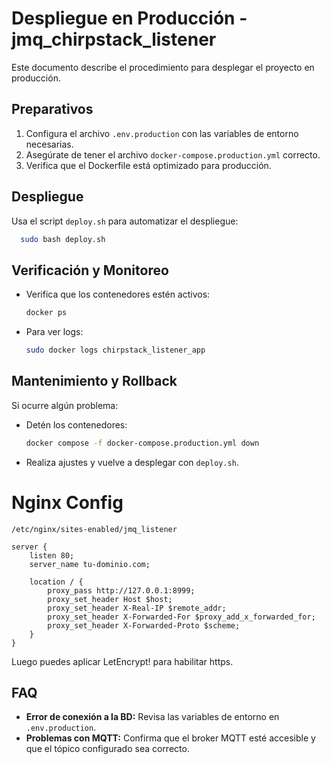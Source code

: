 # Despliegue en Producción - jmq_chirpstack_listener

Este documento describe el procedimiento para desplegar el proyecto en producción.

## Preparativos

1. Configura el archivo `.env.production` con las variables de entorno necesarias.
2. Asegúrate de tener el archivo `docker-compose.production.yml` correcto.
3. Verifica que el Dockerfile está optimizado para producción.

## Despliegue

Usa el script `deploy.sh` para automatizar el despliegue:

```bash
  sudo bash deploy.sh
```

## Verificación y Monitoreo

- Verifica que los contenedores estén activos:
  ```bash
  docker ps
  ```
- Para ver logs:
  ```bash
  sudo docker logs chirpstack_listener_app
  ```

## Mantenimiento y Rollback

Si ocurre algún problema:
- Detén los contenedores:
  ```bash
  docker compose -f docker-compose.production.yml down
  ```
- Realiza ajustes y vuelve a desplegar con `deploy.sh`.


# Nginx Config

`/etc/nginx/sites-enabled/jmq_listener`

```nginx
server {
    listen 80;
    server_name tu-dominio.com;

    location / {
        proxy_pass http://127.0.0.1:8999;
        proxy_set_header Host $host;
        proxy_set_header X-Real-IP $remote_addr;
        proxy_set_header X-Forwarded-For $proxy_add_x_forwarded_for;
        proxy_set_header X-Forwarded-Proto $scheme;
    }
}
```

Luego puedes aplicar LetEncrypt! para habilitar https.

## FAQ

- **Error de conexión a la BD:** Revisa las variables de entorno en `.env.production`.
- **Problemas con MQTT:** Confirma que el broker MQTT esté accesible y que el tópico configurado sea correcto.
